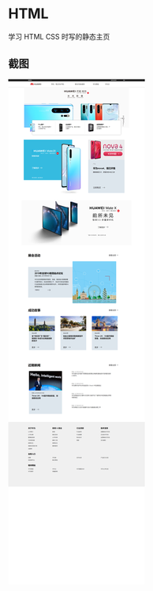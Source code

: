 # HTML

学习 HTML CSS 时写的静态主页

## 截图 ##
<img src="https://raw.githubusercontent.com/ccKwon/HTML/master/image/hwIndex.png"/>